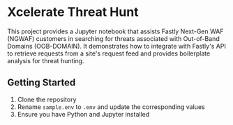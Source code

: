 # Xcelerate Threat Hunt

This project provides a Jupyter notebook that assists Fastly Next-Gen WAF (NGWAF) customers in searching for threats associated with Out-of-Band Domains (OOB-DOMAIN). It demonstrates how to integrate with Fastly's API to retrieve requests from a site's request feed and provides boilerplate analysis for threat hunting.

## Getting Started

1. Clone the repository
2. Rename `sample.env` to `.env` and update the corresponding values
3. Ensure you have Python and Jupyter installed
